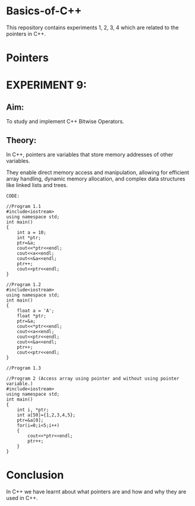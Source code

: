 # Basics-of-C++
This repository contains experiments 1, 2, 3, 4 which are related to the pointers in C++.

# Pointers
# EXPERIMENT 9:
## Aim: 
To study and implement C++ Bitwise Operators.
## Theory: 
In C++, pointers are variables that store memory addresses of other variables.

They enable direct memory access and manipulation, allowing for efficient array handling, dynamic memory allocation, and complex data structures like linked lists and trees.
~~~
CODE:

//Program 1.1
#include<iostream>
using namespace std;
int main()
{
    int a = 10;
    int *ptr;
    ptr=&a;
    cout<<*ptr<<endl;
    cout<<a<<endl;
    cout<<&a<<endl;
    ptr++;
    cout<<ptr<<endl;
}

//Program 1.2
#include<iostream>
using namespace std;
int main()
{
    float a = 'A';
    float *ptr;
    ptr=&a;
    cout<<*ptr<<endl;
    cout<<a<<endl;
    cout<<ptr<<endl;
    cout<<&a<<endl;
    ptr++;
    cout<<ptr<<endl;
}

//Program 1.3

//Program 2 (Access array using pointer and without using pointer variable.)
#include<iostream>
using namespace std;
int main()
{
    int i, *ptr;
    int a[50]={1,2,3,4,5};
    ptr=&a[0];
    for(i=0;i<5;i++)
    {
        cout<<*ptr<<endl;
        ptr++;
    }
}
~~~

# Conclusion
In C++ we have learnt about what pointers are and how and why they are used in C++.
